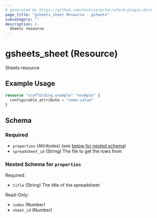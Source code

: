 ```yaml
---
# generated by https://github.com/hashicorp/terraform-plugin-docs
page_title: "gsheets_sheet Resource - gsheets"
subcategory: ""
description: |-
  Sheets resource
---
```


# gsheets_sheet (Resource)

Sheets resource

## Example Usage

```terraform
resource "scaffolding_example" "example" {
  configurable_attribute = "some-value"
}
```

<!-- schema generated by tfplugindocs -->
## Schema

### Required

- `properties` (Attributes) (see [below for nested schema](#nestedatt--properties))
- `spreadsheet_id` (String) The file to get the rows from

<a id="nestedatt--properties"></a>
### Nested Schema for `properties`

Required:

- `title` (String) The title of the spreadsheet

Read-Only:

- `index` (Number)
- `sheet_id` (Number)
